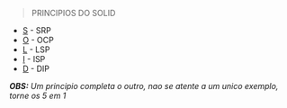 > PRINCIPIOS DO SOLID
-   [S](./principios/1-S.md) - SRP
-   [O](./principios/2-O.md) - OCP
-   [L](./principios/3-L.md) - LSP
-   [I](./principios/4-I.md) - ISP
-   [D](./principios/5-D.md) - DIP

***OBS:*** *Um principio completa o outro, nao se atente a um unico exemplo, torne os 5 em 1*
